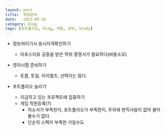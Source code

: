 ```yaml
---
layout: post
title:  취업준비
date:   2023-09-16
category: blog
tags: [포트폴리오, blog, 개발, 공부, Study]
---
```



- 정보처리기사 응시자격확인하기
  - 아포스티유 공증을 받은 학위 증명서가 필요하다(비용소모)

- 영어시험 준비하기
  - 토플, 토일, 아이엘츠, 선택지는 많다.

- 포트폴리오 늘리기
  - 지금하고 있는 프로젝트에 집중하기
  - 게임 학원등록(?)
    - 자소사가 부족한지, 포트폴리오가 부족한지, 주위에 현직사람이 없어 물어볼수가 없다.
    - 단순히 스펙이 부족한 거일수도
